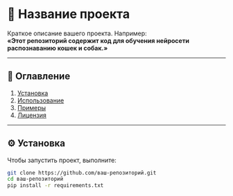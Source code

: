 # 🚀 Название проекта

Краткое описание вашего проекта. Например:  
**«Этот репозиторий содержит код для обучения нейросети распознаванию кошек и собак.»**

---

## 📌 Оглавление  
1. [Установка](#установка)  
2. [Использование](#использование)  
3. [Примеры](#примеры)  
4. [Лицензия](#лицензия)  

---

## ⚙️ Установка

Чтобы запустить проект, выполните:

```bash
git clone https://github.com/ваш-репозиторий.git
cd ваш-репозиторий
pip install -r requirements.txt
